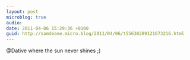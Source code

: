 ```yaml
---
layout: post
microblog: true
audio: 
date: 2011-04-06 15:29:36 +0100
guid: http://samdeane.micro.blog/2011/04/06/t55638289121673216.html
---
```

@Dative where the sun never shines ;)
